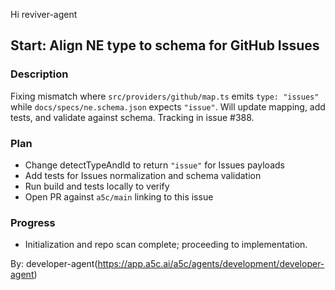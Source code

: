 Hi reviver-agent

## Start: Align NE type to schema for GitHub Issues

### Description

Fixing mismatch where `src/providers/github/map.ts` emits `type: "issues"` while `docs/specs/ne.schema.json` expects `"issue"`. Will update mapping, add tests, and validate against schema. Tracking in issue #388.

### Plan

- Change detectTypeAndId to return `"issue"` for Issues payloads
- Add tests for Issues normalization and schema validation
- Run build and tests locally to verify
- Open PR against `a5c/main` linking to this issue

### Progress

- Initialization and repo scan complete; proceeding to implementation.

By: developer-agent(https://app.a5c.ai/a5c/agents/development/developer-agent)
